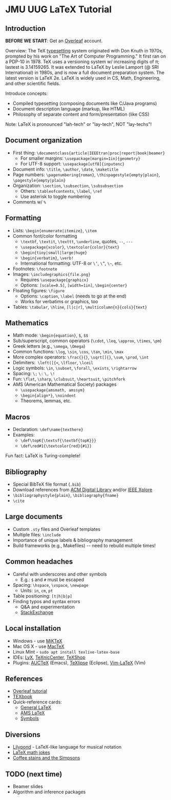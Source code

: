 # JMU UUG LaTeX Tutorial

## Introduction

**BEFORE WE START**: Get an [Overleaf](https://www.overleaf.com) account.

Overview: The TeX [typesetting](https://en.wikipedia.org/wiki/Typesetting) system originated with Don Knuth in 1970s, prompted by his work on "The Art of Computer Programming." It first ran on a PDP-10 in 1978. TeX uses a versioning system w/ increasing digits of π; lastest is 3.14159265. It was extended to LaTeX by Leslie Lamport (@ SRI International) in 1980s, and is now a full document preparation system. The latest version is LaTeX 2e. LaTeX is widely used in CS, Math, Engineering, and other scientific fields.

Introduce concepts:

 * Compiled typesetting (composing documents like C/Java programs)
 * Document description language (markup, like HTML)
 * Philosophy of separate content and form/presentation (like CSS)

Note: LaTeX is pronounced "lah-tech" or "lay-tech", NOT "lay-techs"!

## Document organization

* First thing: `\documentclass{article|IEEEtran|proc|report|book|beamer}`
   * For smaller margins: `\usepackage[margin=1in]{geometry}`
   * For UTF-8 support: `\usepackage[utf8]{inputenc}`
* Document info: `\title`, `\author`, `\date`, `\maketitle`
* Page numbers: `\pagenumbering{roman}`, `\thispagestyle{empty|plain}`, `\pagestyle{empty|plain}`
* Organization: `\section`, `\subsection`, `\subsubsection`
   * Others: `\tableofcontents`, `\label`, `\ref`
   * Use asterisk to toggle numbering
* Comments w/ `%`

## Formatting

* Lists: `\begin{enumerate|itemize}`, `\item`
* Common font/color formatting
   * `\textbf`, `\textit`, `\texttt`, `\underline`, quotes, `--`, `---`
   * `\usepackage{xcolor}`, `\textcolor{color}{text}`
   * `\begin{tiny|small|large|huge}`
   * `\begin{verbatim}`, `\verb!`
   * International formatting: UTF-8 or `\’`, `\”`, `\~`, etc.
* Footnotes: `\footnote`
* Images: `\includegraphics{file.png}`
   * Requires `\usepackage{graphicx}`
   * Options: `[scale=0.5]`, `[width=1in]`, `\begin{center}`
* Floating figures: `\figure`
   * Options: `\caption`, `\label` (needs to go at the end)
   * Works for verbatims or graphics, too
* Tables: `\tabular`, `\hline`, `[l|c|r]`, `\multicolumn{n}{cols}{text}`

## Mathematics

* Math mode: `\begin{equation}`, `$`, `$$`
* Sub/superscript, common operators (`\cdot`, `\leq`, `\approx`, `\times`, `\pm`)
* Greek letters (e.g., `\omega`, `\Omega`)
* Common functions: `\log`, `\sin`, `\cos`, `\tan`, `\min`, `\max`
* More complex operators: `\frac{}{}`, `\sqrt[]{}`, `\sum`, `\prod`, `\int`
* Delimiters:` \left([{<`, `\lfloor`, `\lceil`
* Logic symbols: `\in`, `\subset`, `\forall`, `\exists`, `\rightarrow`
* Spacing:  `\;`  `\:`  `\,`  `\!`
* Fun: `\flat`, `\sharp`, `\clubsuit`, `\heartsuit`, `\pitchfork`
* AMS (American Mathematical Society) packages
   * `\usepackage{amsmath, amssym}`
   * `\begin{align*}`, `\noindent`
   * Theorems, lemmas, etc.

## Macros

* Declaration: `\def\name{texthere}`
* Examples:
   * `\def\topK{\textsf{\textbf{topK}}}`
   * `\def\red#1{\textcolor{red}{#1}}`

Fun fact: LaTeX is Turing-complete!

## Bibliography

* Special BibTeX file format (`.bib`)
* Download references from [ACM Digital Library](https://dl.acm.org) and/or [IEEE Xplore](http://ieeexplore.ieee.org)
* `\bibliographystyle{plain}`, `\bibliography{fname}`
* `\cite`

## Large documents

* Custom `.sty` files and Overleaf templates
* Multiple files: `\include`
* Importance of unique labels & bibliography management
* Build frameworks (e.g., Makefiles) -- need to rebuild multiple times!

## Common headaches

* Careful with underscores and other symbols
   * E.g.: `$` and `#` must be escaped
* Spacing: `\hspace`, `\vspace`, `\newpage`
   * Units: `in`, `cm`, `pt`
* Table positioning: `[t|h|b|p]`
* Finding typos and syntax errors
   * Q&A and experimentation
   * [StackExchange](http://tex.stackexchange.com)

## Local installation

* Windows - use [MiKTeX](https://miktex.org)
* Mac OS X - use [MacTeX](http://www.tug.org/mactex/)
* Linux Mint - `sudo apt install texlive-latex-base`
* IDEs: [LyX](https://www.lyx.org), [TeXnicCenter](http://www.texniccenter.org), [TeXShop](http://pages.uoregon.edu/koch/texshop/)
* Plugins: [AUCTeX](https://www.gnu.org/software/auctex/) (Emacs), [TeXlipse](http://texlipse.sourceforge.net) (Eclipse), [Vim-LaTeX](http://vim-latex.sourceforge.net) (Vim)

## References
* [Overleaf tutorial](https://www.overleaf.com/tutorial)
* [TEXbook](http://www.ctex.org/documents/shredder/src/texbook.pdf)
* Quick-reference cards:
   * [General LaTeX](http://wch.github.io/latexsheet/)
   * [AMS LaTeX](http://www.math.brown.edu/~jhs/ReferenceCards/LaTeXRefCard.v2.0.pdf)
   * [Symbols](http://webdocs.cs.ualberta.ca/~c603/latex/LaTeX_docs/Symbol_Source/latex_symbols.pdf)

## Diversions

* [Lilypond](http://www.lilypond.org/) - LaTeX-like language for musical notation
* [LaTeX math jokes](http://tex.stackexchange.com/questions/18326/latex-math-jokes)
* [Coffee stains and the Simpsons](http://divisbyzero.com/2010/07/13/coffee-stains-and-the-simpsons-in-your-latex-document/)

## TODO (next time)

* Beamer slides
* Algorithm and inference packages
